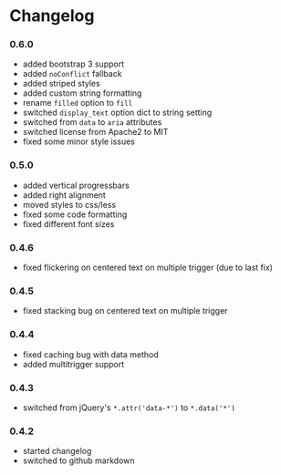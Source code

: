 # Changelog

### 0.6.0

* added bootstrap 3 support
* added `noConflict` fallback
* added striped styles
* added custom string formatting
* rename `filled` option to `fill`
* switched `display_text` option dict to string setting
* switched from `data` to `aria` attributes
* switched license from Apache2 to MIT
* fixed some minor style issues

### 0.5.0

* added vertical progressbars
* added right alignment
* moved styles to css/less
* fixed some code formatting
* fixed different font sizes

### 0.4.6

* fixed flickering on centered text on multiple trigger (due to last fix)

### 0.4.5

* fixed stacking bug on centered text on multiple trigger

### 0.4.4

* fixed caching bug with data method
* added multitrigger support

### 0.4.3

* switched from jQuery's `*.attr('data-*')` to `*.data('*')`

### 0.4.2

* started changelog
* switched to github markdown
